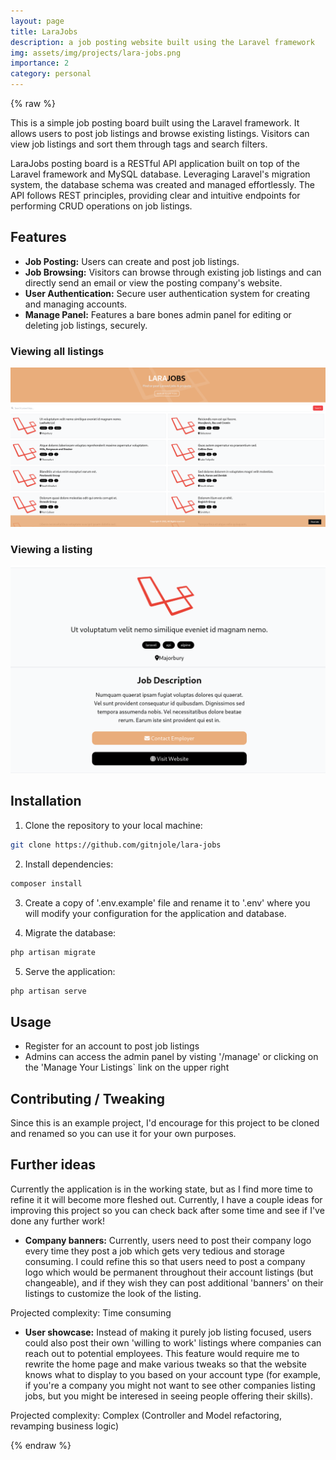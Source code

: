 ```yaml
---
layout: page
title: LaraJobs
description: a job posting website built using the Laravel framework
img: assets/img/projects/lara-jobs.png
importance: 2
category: personal
---
```

{% raw %}

This is a simple job posting board built using the Laravel framework. It allows users to post job listings and browse existing listings. Visitors can view job listings and sort them through tags and search filters.

LaraJobs posting board is a RESTful API application built on top of the Laravel framework and MySQL database. Leveraging Laravel's migration system, the database schema was created and managed effortlessly. The API follows REST principles, providing clear and intuitive endpoints for performing CRUD operations on job listings.

## Features
- **Job Posting:** Users can create and post job listings.
- **Job Browsing:** Visitors can browse through existing job listings and can directly send an email or view the posting company's website.
- **User Authentication:** Secure user authentication system for creating and managing accounts.
- **Manage Panel:** Features a bare bones admin panel for editing or deleting job listings, securely.

### Viewing all listings
![Alt text](assets/img/projects/layout.png)

### Viewing a listing
![Alt text](assets/img/projects/show.png)

## Installation

1. Clone the repository to your local machine:
```bash
git clone https://github.com/gitnjole/lara-jobs
```

2. Install dependencies:
```bash
composer install
```

3. Create a copy of '.env.example' file and rename it to '.env' where you will modify your configuration for the application and database.

4.  Migrate the database:
```bash
php artisan migrate
```

5. Serve the application:
```bash
php artisan serve
```

## Usage

- Register for an account to post job listings
- Admins can access the admin panel by visting '/manage' or clicking on the 'Manage Your Listings` link on the upper right

## Contributing / Tweaking

Since this is an example project, I'd encourage for this project to be cloned and renamed so you can use it for your own purposes.

## Further ideas

Currently the application is in the working state, but as I find more time to refine it it will become more fleshed out. Currently,
I have a couple ideas for improving this project so you can check back after some time and see if I've done any further work!

- **Company banners:** Currently, users need to post their company logo every time they post a job which gets very tedious and storage consuming. I could refine this so that users need to post a company logo which would be permanent throughout their account listings (but changeable), and if they wish they can post additional 'banners' on their listings to customize the look of the listing.

Projected complexity: Time consuming

- **User showcase:** Instead of making it purely job listing focused, users could also post their own 'willing to work' listings where companies can reach out to
potential employees. This feature would require me to rewrite the home page and make various tweaks so that the website knows what to display to you based on your account type (for example, if you're a company you might not want to see other companies listing jobs, but you might be interesed in seeing people offering their skills).

Projected complexity: Complex (Controller and Model refactoring, revamping business logic)

{% endraw %}